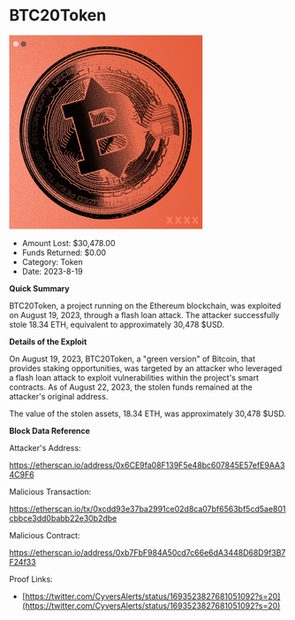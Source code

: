 # BTC20Token
![BTC20Token](/rektimages/BTC20Token-Flash-Loan-Exploit.png)
- Amount Lost: $30,478.00
- Funds Returned: $0.00
- Category: Token
- Date: 2023-8-19

**Quick Summary**

BTC20Token, a project running on the Ethereum blockchain, was exploited on August 19, 2023, through a flash loan attack. The attacker successfully stole 18.34 ETH, equivalent to approximately 30,478 $USD.

  


 **Details of the Exploit**

On August 19, 2023, BTC20Token, a "green version" of Bitcoin, that provides staking opportunities, was targeted by an attacker who leveraged a flash loan attack to exploit vulnerabilities within the project's smart contracts. As of August 22, 2023, the stolen funds remained at the attacker's original address.

The value of the stolen assets, 18.34 ETH, was approximately 30,478 $USD.

  


 **Block Data Reference**

Attacker's Address:

https://etherscan.io/address/0x6CE9fa08F139F5e48bc607845E57efE9AA34C9F6

  


Malicious Transaction:

https://etherscan.io/tx/0xcdd93e37ba2991ce02d8ca07bf6563bf5cd5ae801cbbce3dd0babb22e30b2dbe

  


Malicious Contract:

https://etherscan.io/address/0xb7FbF984A50cd7c66e6dA3448D68D9f3B7F24f33


Proof Links:
- [https://twitter.com/CyversAlerts/status/1693523827681051092?s=20](https://twitter.com/CyversAlerts/status/1693523827681051092?s=20)



